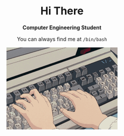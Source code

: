 <div align="center">

# Hi There

**Computer Engineering Student**

<!-- Just Having Fun With Coding -->

You can always find me at `/bin/bash`

<img src="img/Anime-Gifs.gif" height="220px"/>

<!-- original source for gif: https://i.pinimg.com/originals/6e/8d/0b/6e8d0b94a946a0068a445e7a714edcf1.gif -->

</div>
